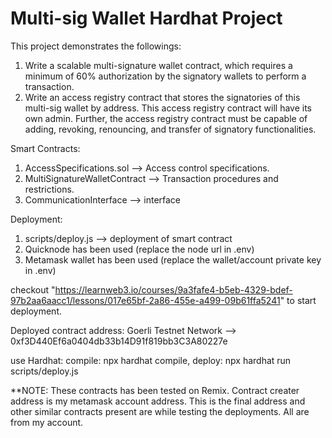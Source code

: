 # Multi-sig Wallet Hardhat Project

This project demonstrates the followings:
1. Write a scalable multi-signature wallet contract, which requires a minimum of 60% authorization by the signatory wallets to perform a transaction.
2. Write an access registry contract that stores the signatories of this multi-sig wallet by address. This access registry contract will have its own admin. Further, the access registry contract must be capable of adding, revoking, renouncing, and transfer of signatory functionalities.

Smart Contracts:
1. AccessSpecifications.sol --> Access control specifications.
2. MultiSignatureWalletContract --> Transaction procedures and restrictions.
3. CommunicationInterface --> interface

Deployment:
1. scripts/deploy.js --> deployment of smart contract
2. Quicknode has been used (replace the node url in .env)
3. Metamask wallet has been used (replace the wallet/account private key in .env)

checkout "https://learnweb3.io/courses/9a3fafe4-b5eb-4329-bdef-97b2aa6aacc1/lessons/017e65bf-2a86-455e-a499-09b61ffa5241" to start 
deployment.

Deployed contract address:
Goerli Testnet Network --> 0xf3D440Ef6a0404db33b14D91f819bb3C3A80227e

use Hardhat:
compile: npx hardhat compile,
deploy: npx hardhat run scripts/deploy.js

**NOTE: These contracts has been tested on Remix. Contract creater address is my metamask account address. This is the final address and other similar contracts present are while testing the deployments. All are from my account.
